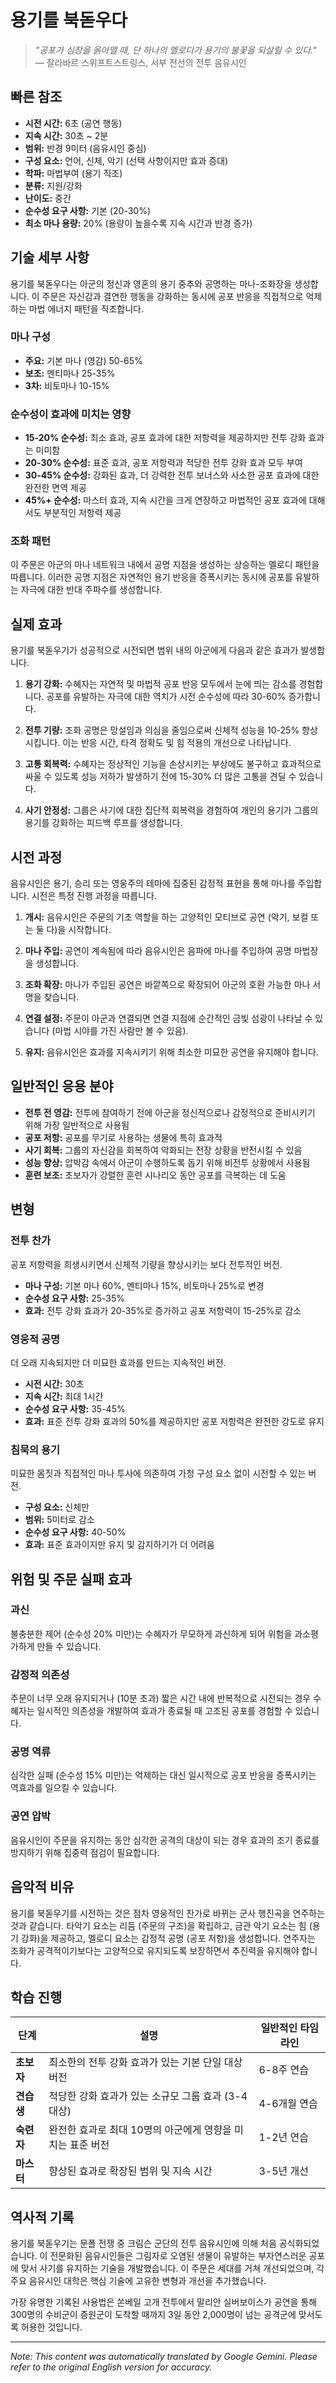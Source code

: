 # 용기를 북돋우다

> *"공포가 심장을 옭아맬 때, 단 하나의 멜로디가 용기의 불꽃을 되살릴 수 있다."*
> — 잘라바르 스위프트스트링스, 서부 전선의 전투 음유시인

## 빠른 참조

- **시전 시간:** 6초 (공연 행동)
- **지속 시간:** 30초 ~ 2분
- **범위:** 반경 9미터 (음유시인 중심)
- **구성 요소:** 언어, 신체, 악기 (선택 사항이지만 효과 증대)
- **학파:** 마법부여 (용기 직조)
- **분류:** 지원/강화
- **난이도:** 중간
- **순수성 요구 사항:** 기본 (20-30%)
- **최소 마나 용량:** 20% (용량이 높을수록 지속 시간과 반경 증가)

## 기술 세부 사항

용기를 북돋우다는 아군의 정신과 영혼의 용기 중추와 공명하는 마나-조화장을 생성합니다. 이 주문은 자신감과 결연한 행동을 강화하는 동시에 공포 반응을 직접적으로 억제하는 마법 에너지 패턴을 직조합니다.

### 마나 구성
- **주요:** 기본 마나 (영감) 50-65%
- **보조:** 멘티마나 25-35%
- **3차:** 비토마나 10-15%

### 순수성이 효과에 미치는 영향
- **15-20% 순수성:** 최소 효과, 공포 효과에 대한 저항력을 제공하지만 전투 강화 효과는 미미함
- **20-30% 순수성:** 표준 효과, 공포 저항력과 적당한 전투 강화 효과 모두 부여
- **30-45% 순수성:** 강화된 효과, 더 강력한 전투 보너스와 사소한 공포 효과에 대한 완전한 면역 제공
- **45%+ 순수성:** 마스터 효과, 지속 시간을 크게 연장하고 마법적인 공포 효과에 대해서도 부분적인 저항력 제공

### 조화 패턴
이 주문은 아군의 마나 네트워크 내에서 공명 지점을 생성하는 상승하는 멜로디 패턴을 따릅니다. 이러한 공명 지점은 자연적인 용기 반응을 증폭시키는 동시에 공포를 유발하는 자극에 대한 반대 주파수를 생성합니다.

## 실제 효과

용기를 북돋우기가 성공적으로 시전되면 범위 내의 아군에게 다음과 같은 효과가 발생합니다.

1. **용기 강화:** 수혜자는 자연적 및 마법적 공포 반응 모두에서 눈에 띄는 감소를 경험합니다. 공포를 유발하는 자극에 대한 역치가 시전 순수성에 따라 30-60% 증가합니다.

2. **전투 기량:** 조화 공명은 망설임과 의심을 줄임으로써 신체적 성능을 10-25% 향상시킵니다. 이는 반응 시간, 타격 정확도 및 힘 적용의 개선으로 나타납니다.

3. **고통 회복력:** 수혜자는 정상적인 기능을 손상시키는 부상에도 불구하고 효과적으로 싸울 수 있도록 성능 저하가 발생하기 전에 15-30% 더 많은 고통을 견딜 수 있습니다.

4. **사기 안정성:** 그룹은 사기에 대한 집단적 회복력을 경험하여 개인의 용기가 그룹의 용기를 강화하는 피드백 루프를 생성합니다.

## 시전 과정

음유시인은 용기, 승리 또는 영웅주의 테마에 집중된 감정적 표현을 통해 마나를 주입합니다. 시전은 특정 진행 과정을 따릅니다.

1. **개시:** 음유시인은 주문의 기초 역할을 하는 고양적인 모티브로 공연 (악기, 보컬 또는 둘 다)을 시작합니다.

2. **마나 주입:** 공연이 계속됨에 따라 음유시인은 음파에 마나를 주입하여 공명 마법장을 생성합니다.

3. **조화 확장:** 마나가 주입된 공연은 바깥쪽으로 확장되어 아군의 호환 가능한 마나 서명을 찾습니다.

4. **연결 설정:** 주문이 아군과 연결되면 연결 지점에 순간적인 금빛 섬광이 나타날 수 있습니다 (마법 시야를 가진 사람만 볼 수 있음).

5. **유지:** 음유시인은 효과를 지속시키기 위해 최소한 미묘한 공연을 유지해야 합니다.

## 일반적인 응용 분야

- **전투 전 영감:** 전투에 참여하기 전에 아군을 정신적으로나 감정적으로 준비시키기 위해 가장 일반적으로 사용됨
- **공포 저항:** 공포를 무기로 사용하는 생물에 특히 효과적
- **사기 회복:** 그룹의 자신감을 회복하여 악화되는 전장 상황을 반전시킬 수 있음
- **성능 향상:** 압박감 속에서 아군이 수행하도록 돕기 위해 비전투 상황에서 사용됨
- **훈련 보조:** 초보자가 강렬한 훈련 시나리오 동안 공포를 극복하는 데 도움

## 변형

### 전투 찬가
공포 저항력을 희생시키면서 신체적 기량을 향상시키는 보다 전투적인 버전.
- **마나 구성:** 기본 마나 60%, 멘티마나 15%, 비토마나 25%로 변경
- **순수성 요구 사항:** 25-35%
- **효과:** 전투 강화 효과가 20-35%로 증가하고 공포 저항력이 15-25%로 감소

### 영웅적 공명
더 오래 지속되지만 더 미묘한 효과를 만드는 지속적인 버전.
- **시전 시간:** 30초
- **지속 시간:** 최대 1시간
- **순수성 요구 사항:** 35-45%
- **효과:** 표준 전투 강화 효과의 50%를 제공하지만 공포 저항력은 완전한 강도로 유지

### 침묵의 용기
미묘한 몸짓과 직접적인 마나 투사에 의존하여 가청 구성 요소 없이 시전할 수 있는 버전.
- **구성 요소:** 신체만
- **범위:** 5미터로 감소
- **순수성 요구 사항:** 40-50%
- **효과:** 표준 효과이지만 유지 및 감지하기가 더 어려움

## 위험 및 주문 실패 효과

### 과신
불충분한 제어 (순수성 20% 미만)는 수혜자가 무모하게 과신하게 되어 위험을 과소평가하게 만들 수 있습니다.

### 감정적 의존성
주문이 너무 오래 유지되거나 (10분 초과) 짧은 시간 내에 반복적으로 시전되는 경우 수혜자는 일시적인 의존성을 개발하여 효과가 종료될 때 고조된 공포를 경험할 수 있습니다.

### 공명 역류
심각한 실패 (순수성 15% 미만)는 억제하는 대신 일시적으로 공포 반응을 증폭시키는 역효과를 일으킬 수 있습니다.

### 공연 압박
음유시인이 주문을 유지하는 동안 심각한 공격의 대상이 되는 경우 효과의 조기 종료를 방지하기 위해 집중력 점검이 필요합니다.

## 음악적 비유

용기를 북돋우기를 시전하는 것은 점차 영웅적인 찬가로 바뀌는 군사 행진곡을 연주하는 것과 같습니다. 타악기 요소는 리듬 (주문의 구조)을 확립하고, 금관 악기 요소는 힘 (용기 강화)을 제공하고, 멜로디 요소는 감정적 공명 (공포 저항)을 생성합니다. 연주자는 조화가 공격적이기보다는 고양적으로 유지되도록 보장하면서 추진력을 유지해야 합니다.

## 학습 진행

| 단계 | 설명 | 일반적인 타임라인 |
|-------|-------------|------------------|
| **초보자** | 최소한의 전투 강화 효과가 있는 기본 단일 대상 버전 | 6-8주 연습 |
| **견습생** | 적당한 강화 효과가 있는 소규모 그룹 효과 (3-4 대상) | 4-6개월 연습 |
| **숙련자** | 완전한 효과로 최대 10명의 아군에게 영향을 미치는 표준 버전 | 1-2년 연습 |
| **마스터** | 향상된 효과로 확장된 범위 및 지속 시간 | 3-5년 개선 |

## 역사적 기록

용기를 북돋우기는 문폴 전쟁 중 크림슨 군단의 전투 음유시인에 의해 처음 공식화되었습니다. 이 전문화된 음유시인들은 그림자로 오염된 생물이 유발하는 부자연스러운 공포에 맞서 사기를 유지하는 기술을 개발했습니다. 이 주문은 세대를 거쳐 개선되었으며, 각 주요 음유시인 대학은 핵심 기술에 고유한 변형과 개선을 추가했습니다.

가장 유명한 기록된 사용법은 쏜베일 고개 전투에서 말리안 실버보이스가 공연을 통해 300명의 수비군이 증원군이 도착할 때까지 3일 동안 2,000명이 넘는 공격군에 맞서도록 허용한 것입니다.


---
_Note: This content was automatically translated by Google Gemini. Please refer to the original English version for accuracy._